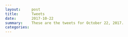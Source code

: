 ```yaml
---
layout:     post
title:      Tweets
date:       2017-10-22
summary:    These are the tweets for October 22, 2017.
categories:
---
```



